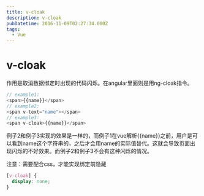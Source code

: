 ```yaml
---
title: v-cloak
description: v-cloak
pubDatetime: 2016-11-09T02:27:34.000Z
tags:
  - Vue
---
```


# v-cloak
作用是取消数据绑定时出现的代码闪烁。在angular里面则是用ng-cloak指令。
```javascript
// example1:
<span>{{name}}</span>
// example2: 
<span v-text="name"></span>
// example3: 
<span v-cloak>{{name}}</span>
```
例子2和例子3实现的效果是一样的，而例子1在vue解析{{name}}之前，用户是可以看到name这个字符串的，之后才会用name的实际值替代。这就会导致页面出现闪烁的不好效果。而例子2和例子3不会有这种闪烁的情况。

注意：需要配合css，才能实现绑定前隐藏
```css
[v-cloak] {
  display: none;
}
```
